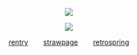 <div align="center">

![](https://komarev.com/ghpvc/?username=gachiakuta&color=lightgrey)  

![](https://files.catbox.moe/s0rgp9.png)

[rentry](https://rentry.co/isopod)‎⠀⠀⠀[strawpage](https://3r.straw.page)‎‎⠀⠀⠀[retrospring](https://retrospring.net/@tease)
